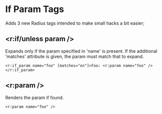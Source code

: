 # If Param Tags

Adds 3 new Radius tags intended to make small hacks a bit easier;

## &lt;r:if/unless param />

Expands only if the param specified in 'name' is present.
If the additional 'matches' attribute is given, the param must match that to expand.

    <r:if_param name="foo" [matches="on"]>Foo: <r:param name="foo" /></r:if_param>

## &lt;r:param />

Renders the param if found.

    <r:param name="foo" />